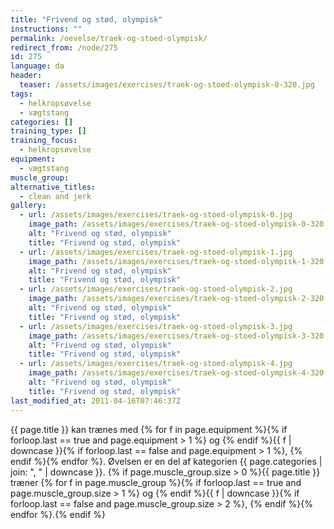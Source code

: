 ```yaml
---
title: "Frivend og stød, olympisk"
instructions: ""
permalink: /oevelse/traek-og-stoed-olympisk/
redirect_from: /node/275
id: 275
language: da
header:
  teaser: /assets/images/exercises/traek-og-stoed-olympisk-0-320.jpg
tags:
  - helkropsøvelse
  - vægtstang
categories: []
training_type: []
training_focus:
  - helkropsøvelse
equipment:
  - vægtstang
muscle_group:
alternative_titles:
  - clean and jerk
gallery:
  - url: /assets/images/exercises/traek-og-stoed-olympisk-0.jpg
    image_path: /assets/images/exercises/traek-og-stoed-olympisk-0-320.jpg
    alt: "Frivend og stød, olympisk"
    title: "Frivend og stød, olympisk"
  - url: /assets/images/exercises/traek-og-stoed-olympisk-1.jpg
    image_path: /assets/images/exercises/traek-og-stoed-olympisk-1-320.jpg
    alt: "Frivend og stød, olympisk"
    title: "Frivend og stød, olympisk"
  - url: /assets/images/exercises/traek-og-stoed-olympisk-2.jpg
    image_path: /assets/images/exercises/traek-og-stoed-olympisk-2-320.jpg
    alt: "Frivend og stød, olympisk"
    title: "Frivend og stød, olympisk"
  - url: /assets/images/exercises/traek-og-stoed-olympisk-3.jpg
    image_path: /assets/images/exercises/traek-og-stoed-olympisk-3-320.jpg
    alt: "Frivend og stød, olympisk"
    title: "Frivend og stød, olympisk"
  - url: /assets/images/exercises/traek-og-stoed-olympisk-4.jpg
    image_path: /assets/images/exercises/traek-og-stoed-olympisk-4-320.jpg
    alt: "Frivend og stød, olympisk"
    title: "Frivend og stød, olympisk"
last_modified_at: 2011-04-16T07:46:37Z
---
```

{{ page.title }} kan trænes med {% for f in page.equipment %}{% if forloop.last == true and page.equipment > 1 %} og {% endif %}{{ f | downcase  }}{% if forloop.last == false and page.equipment > 1 %}, {% endif %}{% endfor %}. Øvelsen er en del af kategorien {{ page.categories | join: ", " | downcase }}. {% if page.muscle_group.size > 0 %}{{ page.title }} træner {% for f in page.muscle_group %}{% if forloop.last == true and page.muscle_group.size > 1 %} og {% endif %}{{ f | downcase }}{% if forloop.last == false and page.muscle_group.size > 2 %}, {% endif %}{% endfor %}.{% endif %}
